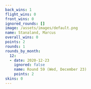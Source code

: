 ```yaml
---
back_wins: 1
flight_wins: 0
front_wins: 0
ignored_rounds: []
image: /assets/images/default.png
name: Stanaland, Marcus
overall_wins: 0
points: 2
rounds: 1
rounds_by_month:
  12:
  - date: 2020-12-23
    ignored: false
    name: Round 59 (Wed, December 23)
    points: 2
skins: 0
---
```


